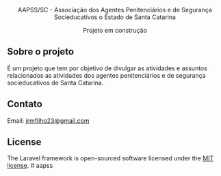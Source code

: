 <p align="center">AAPSS/SC - Associação dos Agentes Penitenciários e de Segurança Socieducativos o Estado de Santa Catarina</p>

<p align="center">
 Projeto em construção
</p>

## Sobre o projeto

É um projeto que tem por objetivo de divulgar as atividades e assuntos relacionados as atividades dos agentes penitenciários e de segurança socieducativos de Santa Catarina.

## Contato

Email: jrmfilho23@gmail.com

## License

The Laravel framework is open-sourced software licensed under the [MIT license](https://opensource.org/licenses/MIT).
#   a a p s s 
 
 